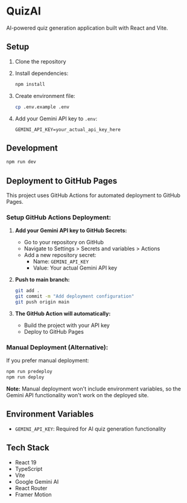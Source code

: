 # QuizAI

AI-powered quiz generation application built with React and Vite.

## Setup

1. Clone the repository
2. Install dependencies:
   ```bash
   npm install
   ```

3. Create environment file:
   ```bash
   cp .env.example .env
   ```

4. Add your Gemini API key to `.env`:
   ```
   GEMINI_API_KEY=your_actual_api_key_here
   ```

## Development

```bash
npm run dev
```

## Deployment to GitHub Pages

This project uses GitHub Actions for automated deployment to GitHub Pages.

### Setup GitHub Actions Deployment:

1. **Add your Gemini API key to GitHub Secrets:**
   - Go to your repository on GitHub
   - Navigate to Settings > Secrets and variables > Actions
   - Add a new repository secret:
     - Name: `GEMINI_API_KEY`
     - Value: Your actual Gemini API key

2. **Push to main branch:**
   ```bash
   git add .
   git commit -m "Add deployment configuration"
   git push origin main
   ```

3. **The GitHub Action will automatically:**
   - Build the project with your API key
   - Deploy to GitHub Pages

### Manual Deployment (Alternative):

If you prefer manual deployment:

```bash
npm run predeploy
npm run deploy
```

**Note:** Manual deployment won't include environment variables, so the Gemini API functionality won't work on the deployed site.

## Environment Variables

- `GEMINI_API_KEY`: Required for AI quiz generation functionality

## Tech Stack

- React 19
- TypeScript
- Vite
- Google Gemini AI
- React Router
- Framer Motion
